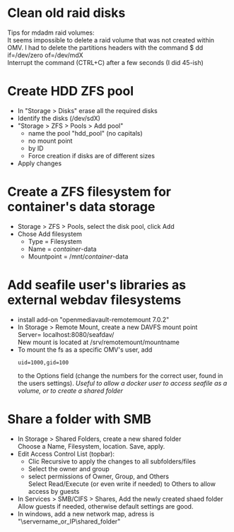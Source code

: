 # Clean old raid disks
Tips for mdadm raid volumes:  
It seems impossible to delete a raid volume that was not created within OMV. I had to delete the partitions headers with the command $ dd if=/dev/zero of=/dev/mdX  
Interrupt the command (CTRL+C) after a few seconds (I did 45-ish)

# Create HDD ZFS pool
- In "Storage > Disks" erase all the required disks
- Identify the disks (/dev/sdX)
- "Storage > ZFS > Pools > Add pool"
  - name the pool "hdd_pool" (no capitals)
  - no mount point
  - by ID
  - Force creation if disks are of different sizes
- Apply changes

# Create a ZFS filesystem for container's data storage
- Storage > ZFS > Pools, select the disk pool, click Add
- Chose Add filesystem
  - Type = Filesystem
  - Name = _container_-data
  - Mountpoint = /mnt/_container_-data

# Add seafile user's libraries as external webdav filesystems
- install add-on "openmediavault-remotemount 7.0.2"
- In Storage > Remote Mount, create a new DAVFS mount point  
  Server= localhost:8080/seafdav/  
New mount is located at /srv/remotemount/mountname
- To mount the fs as a specific OMV's user, add
  ```
  uid=1000,gid=100
  ```
  to the Options field (change the numbers for the correct user, found in the users settings).
  _Useful to allow a docker user to access seafile as a volume, or to create a shared folder_

# Share a folder with SMB
- In Storage > Shared Folders, create a new shared folder  
  Choose a Name, Filesystem, location. Save, apply.
- Edit Access Control List (topbar):
  - Clic Recursive to apply the changes to all subfolders/files
  - Select the owner and group
  - select permissions of Owner, Group, and Others  
    Select Read/Execute (or even write if needed) to Others to allow access by guests
- In Services > SMB/CIFS > Shares, Add the newly created shaed folder
  Allow guests if needed, otherwise default settings are good.
- In windows, add a new network map, adress is "\\servername_or_IP\shared_folder"
